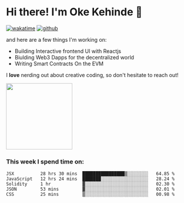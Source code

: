 # Hi there! I'm Oke Kehinde :cowboy_hat_face:

[![wakatime](https://wakatime.com/badge/user/5f3f42a0-7b4f-4c4b-b2da-012c5ac2fa62.svg)](https://wakatime.com/@5f3f42a0-7b4f-4c4b-b2da-012c5ac2fa62)
[![github](https://img.shields.io/github/followers/okeken?logo=github&style=plastic)](https://github.com/okeken?tab=followers)

and here are a few things I'm working on:

- Building Interactive frontend UI with Reactjs
- Biulding Web3 Dapps for the decentralized world
- Writing Smart Contracts On the EVM

I **love** nerding out about creative coding, so don't hesitate to reach out!


<img height="180em" src="https://github-readme-stats.vercel.app/api?username=okeken&show_icons=true&hide_border=true&&count_private=true&include_all_commits=true" />

### This week I spend time on:

<!--START_SECTION:waka-->
```text
JSX          28 hrs 30 mins  ████████████████▒░░░░░░░░   64.85 % 
JavaScript   12 hrs 24 mins  ███████░░░░░░░░░░░░░░░░░░   28.24 % 
Solidity     1 hr            ▓░░░░░░░░░░░░░░░░░░░░░░░░   02.30 % 
JSON         53 mins         ▓░░░░░░░░░░░░░░░░░░░░░░░░   02.01 % 
CSS          25 mins         ▒░░░░░░░░░░░░░░░░░░░░░░░░   00.98 % 
```
<!--END_SECTION:waka-->
